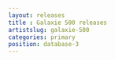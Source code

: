 ```yaml
---
layout: releases 
title : Galaxie 500 releases
artistslug: galaxie-500
categories: primary
position: database-3
---
```



